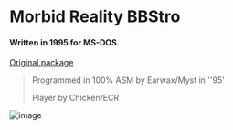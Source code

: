 # Morbid Reality BBStro

#### Written in 1995 for MS-DOS.

[Original package](https://defacto2.net/f/af1c69e)

> Programmed in 100% ASM by Earwax/Myst in ''95'
> 
> Player by Chicken/ECR

![image](https://user-images.githubusercontent.com/513842/170971674-1fa745df-c018-4172-b6f1-5dbfd4c400c1.png)

